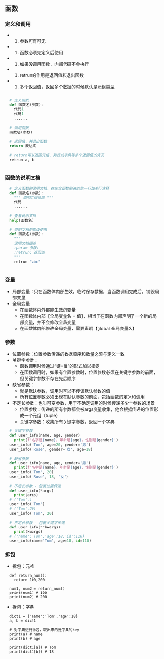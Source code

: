 ## 函数

### 定义和调用
- 1. 参数可有可无
- 1. 函数必须先定义后使用
- 1. 如果没调用函数，内部代码不会执行
- 1. retrun的作用是返回值和退出函数
- 1. 多个返回值，返回多个数据的时候默认是元组类型

``` python

  # 定义函数
  def 函数名(参数):
    代码1
    代码1
    ......
    
  # 调用函数
  函数名(参数)
  
  # 返回值，并退出函数
  return 表达式
  
  # return可以返回元组、列表或字典等多个返回值的情况
  retrun a, b
 
```

### 函数的说明文档
``` python
  # 定义函数的说明文档，在定义函数缩进的第一行加多行注释
  def 函数名(参数):
    """ 说明文档位置 """
    代码
    ......
    
  # 查看说明文档
  help(函数名)
  
  # 说明文档的高级使用
  def 函数名(参数):
    """ 
    说明文档描述
    :param 参数:
    :retrun: 返回值
    """
    retrun "abc"
    
```

### 变量
- 局部变量：只在函数体内部生效，临时保存数据，当函数调用完成后，销毁局部变量
- 全局变量
  - 在函数体内外都能生效的变量
  - 在函数体内部【全局变量名 = 值】，相当于在函数内部声明了一个新的局部变量，并不会修改全局变量
  - 在函数体内部修改全局变量，需要声明【global 全局变量名】

### 参数
- 位置参数：位置参数传递的数据顺序和数量必须与定义一致
- 关键字参数：
  - 函数调用时候通过“键=值”的形式加以指定
  - 在函数调用时，如果有位置参数时，位置参数必须在关键字参数的前面，但关键字参数不存在先后顺序
- 缺省参数：
  - 就是默认参数，调用时可以不传该默认参数的值
  - 所有位置参数必须出现在默认参数的前面，包括函数的定义和调用
- 不定长参数：也叫可变参数，用于不确定调用的时候传递多少个参数的场景
  - 位置参数：传递的所有参数都会被args变量收集，他会根据传递的位置形成一个元组（tuple）
  - 关键字参数：收集所有关键字参数，返回一个字典
  
``` python
  # 关键字参数
  def user_info(name, age, gender)
    print(f'名字是{name}，年龄是{age}，性别是{gender}')
  user_info('Tom', age=20, gender='男')
  user_info('Rose', gender='女', age=18)
  
  # 缺省参数
  def user_info(name, age, gender='男')
    print(f'名字是{name}，年龄是{age}，性别是{gender}')
  user_info('Tom', 20)
  user_info('Rose', 18, '女')
  
  # 不定长参数 - 包裹位置传递
  def user_info(*args)
    print(args)
  # ('Tom',)
  user_info('Tom')
  # ('Tom',20)
  user_info('Tom', 20)
  
  # 不定长参数 - 包裹关键字传递
  def user_info(**kwargs)
    print(kwargs)
  # ('name':'Tom','age':18,'id':110)
  user_info(name='Tom', age=18, id=110)
```

### 拆包
- 拆包：元祖
``` pyhton
  def return_num():
    return 100,200
    
  num1, num2 = return_num()
  print(num1) # 100
  print(num2) # 200
```
- 拆包：字典
``` pyhton
  dict1 = {'name':'Tom','age':18}
  a, b = dict1
  
  # 对字典进行拆包，取出来的是字典的key
  print(a) # name
  print(b) # age
  
  print(dict1[a]) # Tom
  print(dict1[b]) # 18
```
